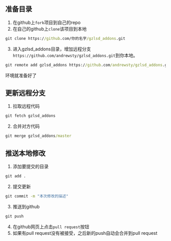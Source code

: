 ## 准备目录
1. 在github上`fork`项目到自己的repo
2. 在自己的github上`clone`该项目到本地
```cmd
git clone https://github.com/你的名字/gzlsd_addons.git
```
3. 进入gzlsd_addons目录，增加远程分支`https://github.com/andrewsty/gzlsd_addons.git`到你本地。
```cmd
git remote add gzlsd_addons https://github.com/andrewsty/gzlsd_addons.git
```
环境就准备好了

## 更新远程分支

1. 拉取远程代码
```cmd
git fetch gzlsd_addons
```
2. 合并对方代码
```cmd
git merge gzlsd_addons/master
```


## 推送本地修改
1. 添加要提交的目录
```cmd
git add . 
```
2. 提交更新
```cmd
git commit -m "本次修改的描述" 
```
3. 推送到github
```cmd
git push 
```
4. 在github网页上点击`pull request`按钮
5. 如果有pull request没有被接受，之后新的push自动会合并到pull request
